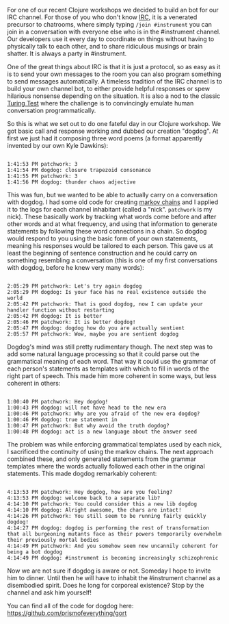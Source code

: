 <p>For one of our recent Clojure workshops we decided to build an bot for
our IRC channel.  For those of you who don't know <a
href="http://www.irchelp.org/irchelp/irctutorial.html"
target="_blank">IRC</a>, it is a venerated precursor to chatrooms, where
simply typing <code>/join #instrument</code> you can join in a
conversation with everyone else who is in the #instrument channel.
Our developers use it every day to coordinate on things without having
to physically talk to each other, and to share ridiculous musings or
brain shatter.  It is always a party in #instrument.</p>

<p>One of the great things about IRC is that it is just a protocol, so as
easy as it is to send your own messages to the room you can also
program something to send messages automatically.  A timeless
tradition of the IRC channel is to build your own channel bot, to
either provide helpful responses or spew hilarious nonsense depending
on the situation.  It is also a nod to the classic <a
href="http://en.wikipedia.org/wiki/Turing_test" target="_blank">Turing
Test</a> where the challenge is to convincingly emulate human
conversation programmatically.</p>

<p>So this is what we set out to do one fateful day in our Clojure
workshop.  We got basic call and response working and dubbed our
creation "dogdog".  At first we just had it composing three word poems
(a format apparently invented by our own Kyle Dawkins):</p>

<code>
1:41:53 PM patchwork: 3
1:41:54 PM dogdog: closure trapezoid consonance
1:41:55 PM patchwork: 3
1:41:56 PM dogdog: thunder chaos adjective
</code>

<p>This was fun, but we wanted to be able to actually carry on a
conversation with dogdog.  I had some old code for creating <a
href="http://en.wikipedia.org/wiki/Markov_chain">markov chains</a> and
I applied it to the logs for each channel inhabitant (called a "nick".
<code>patchwork</code> is my nick).  These basically work by tracking
what words come before and after other words and at what frequency,
and using that information to generate statements by following these
word connections in a chain.  So dogdog would respond to you using the
basic form of your own statements, meaning his responses would be
tailored to each person.  This gave us at least the beginning of
sentence construction and he could carry on something resembling a
conversation (this is one of my first conversations with dogdog,
before he knew very many words):</p>

<code>
2:05:29 PM patchwork: Let's try again dogdog
2:05:29 PM dogdog: Is your face has no real existence outside the world
2:05:42 PM patchwork: That is good dogdog, now I can update your handler function without restarting
2:05:42 PM dogdog: It is better
2:05:46 PM patchwork: It is better dogdog!
2:05:47 PM dogdog: dogdog how do you are actually sentient
2:05:57 PM patchwork: Wow, maybe you are sentient dogdog
</code>

<p>Dogdog's mind was still pretty rudimentary though.  The next step
was to add some natural language processing so that it could parse out
the grammatical meaning of each word.  That way it could use the
grammar of each person's statements as templates with which to fill in
words of the right part of speech.  This made him more coherent in
some ways, but less coherent in others:<p>

<code>
1:00:40 PM patchwork: Hey dogdog!
1:00:43 PM dogdog: will not have head to the new era
1:00:46 PM patchwork: Why are you afraid of the new era dogdog?
1:00:46 PM dogdog: true statement in
1:00:47 PM patchwork: But why avoid the truth dogdog?
1:00:48 PM dogdog: act is a new language about the answer seed
</code>

<p>The problem was while enforcing grammatical templates used by each
nick, I sacrificed the continuity of using the markov chains.  The
next approach combined these, and only generated statements from the
grammar templates where the words actually followed each other in the
original statements.  This made dogdog remarkably coherent:</p>

<code>
4:13:53 PM patchwork: Hey dogdog, how are you feeling?
4:13:53 PM dogdog: welcome back to a separate lib?
4:14:10 PM patchwork: You could consider this a new lib dogdog
4:14:10 PM dogdog: Alright awesome, the chars are intact!
4:14:26 PM patchwork: You still seem to be running fairly quickly dogdog!
4:14:27 PM dogdog: dogdog is performing the rest of transformation that all burgeoning mutants face as their powers temporarily overwhelm their previously mortal bodies
4:14:49 PM patchwork: And you somehow seem now uncannily coherent for being a bot dogdog
4:14:49 PM dogdog: #instrument is becoming increasingly schizophrenic
</code>

<p>Now we are not sure if dogdog is aware or not.  Someday I hope to
invite him to dinner.  Until then he will have to inhabit the
#instrument channel as a disembodied spirit.  Does he long for
corporeal existence?  Stop by the channel and ask him yourself!</p>

<p>You can find all of the code for dogdog here: <a
href="https://github.com/prismofeverything/gort">https://github.com/prismofeverything/gort</a></p>
